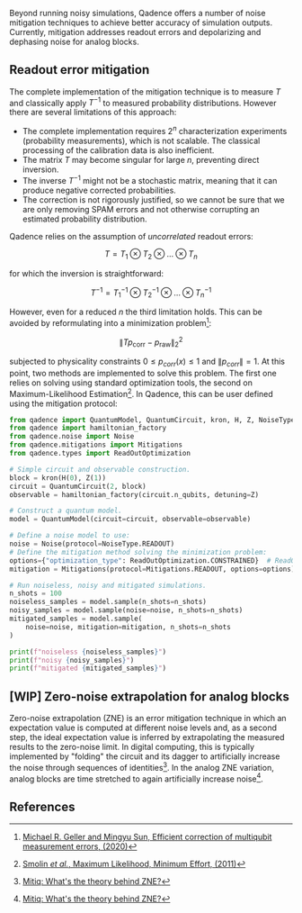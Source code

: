 Beyond running noisy simulations, Qadence offers a number of noise mitigation techniques to achieve better accuracy of simulation outputs. Currently, mitigation addresses readout errors and depolarizing and dephasing noise for analog blocks.

## Readout error mitigation

The complete implementation of the mitigation technique is to measure $T$ and classically apply $T^{−1}$ to measured probability distributions. However there are several limitations of this approach:

- The complete implementation requires $2^n$ characterization experiments (probability measurements), which is not scalable. The classical processing of the calibration data is also inefficient.
- The matrix $T$ may become singular for large $n$, preventing direct inversion.
- The inverse $T^{−1}$ might not be a stochastic matrix, meaning that it can produce negative corrected probabilities.
- The correction is not rigorously justified, so we cannot be sure that we are only removing SPAM errors and not otherwise corrupting an estimated probability distribution.

Qadence relies on the assumption of _uncorrelated_ readout errors:

$$
T=T_1\otimes T_2\otimes \dots \otimes T_n
$$

for which the inversion is straightforward:

$$
T^{-1}=T_1^{-1}\otimes T_2^{-1}\otimes \dots \otimes T_n^{-1}
$$

However, even for a reduced $n$ the third limitation holds. This can be avoided by reformulating into a minimization problem[^1]:

$$
\lVert Tp_{\textrm{corr}}-p_{\textrm{raw}}\rVert_{2}^{2}
$$

subjected to physicality constraints $0 \leq p_{corr}(x) \leq 1$ and $\lVert p_{corr} \rVert = 1$. At this point, two methods are implemented to solve this problem. The first one relies on solving using standard optimization tools, the second on Maximum-Likelihood Estimation[^2]. In Qadence, this can be user defined using the mitigation protocol:

```python exec="on" source="material-block" session="mitigation" result="json"
from qadence import QuantumModel, QuantumCircuit, kron, H, Z, NoiseType
from qadence import hamiltonian_factory
from qadence.noise import Noise
from qadence.mitigations import Mitigations
from qadence.types import ReadOutOptimization

# Simple circuit and observable construction.
block = kron(H(0), Z(1))
circuit = QuantumCircuit(2, block)
observable = hamiltonian_factory(circuit.n_qubits, detuning=Z)

# Construct a quantum model.
model = QuantumModel(circuit=circuit, observable=observable)

# Define a noise model to use:
noise = Noise(protocol=NoiseType.READOUT)
# Define the mitigation method solving the minimization problem:
options={"optimization_type": ReadOutOptimization.CONSTRAINED}  # ReadOutOptimization.MLE for the alternative method.
mitigation = Mitigations(protocol=Mitigations.READOUT, options=options)

# Run noiseless, noisy and mitigated simulations.
n_shots = 100
noiseless_samples = model.sample(n_shots=n_shots)
noisy_samples = model.sample(noise=noise, n_shots=n_shots)
mitigated_samples = model.sample(
    noise=noise, mitigation=mitigation, n_shots=n_shots
)

print(f"noiseless {noiseless_samples}")
print(f"noisy {noisy_samples}")
print(f"mitigated {mitigated_samples}")
```

## [WIP] Zero-noise extrapolation for analog blocks

Zero-noise extrapolation (ZNE) is an error mitigation technique in which an expectation value is computed at different noise levels and, as a second step, the ideal expectation value is inferred by extrapolating the measured results to the zero-noise limit. In digital computing, this is typically implemented by "folding" the circuit and its dagger to artificially increase the noise through sequences of identities[^3]. In the analog ZNE variation, analog blocks are time stretched to again artificially increase noise[^3].


## References

[^1]: [Michael R. Geller and Mingyu Sun, Efficient correction of multiqubit measurement errors, (2020)](https://arxiv.org/abs/2001.09980)

[^2]: [Smolin _et al._, Maximum Likelihood, Minimum Effort, (2011)](https://arxiv.org/abs/1106.5458)

[^3]: [Mitiq: What's the theory behind ZNE?](https://mitiq.readthedocs.io/en/stable/guide/zne-5-theory.html)
